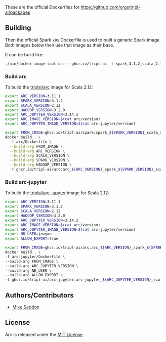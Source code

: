 These are the official Dockerfiles for https://github.com/orgs/tripl-ai/packages

## Building

Then the official Spark `k8s` Dockerfile is used to built a generic Spark image. Both images below then use that image as their base.

It can be build like:

```bash
./bin/docker-image-tool.sh -r ghcr.io/tripl-ai -t spark_3.1.2_scala_2.12_hadoop_3.2.0 build
```

### Build arc

To build the [triplai/arc](https://github.com/orgs/tripl-ai/packages/container/package/arc) image for Scala 2.12:

```bash
export ARC_VERSION=3.11.1
export SPARK_VERSION=3.1.2
export SCALA_VERSION=2.12
export HADOOP_VERSION=3.2.0
export ARC_JUPYTER_VERSION=3.14.1
export ARC_IMAGE_VERSION=$(cat arc/version)
export ARC_JUPYTER_IMAGE_VERSION=$(cat arc-jupyter/version)

export FROM_IMAGE=ghcr.io/tripl-ai/spark:spark_${SPARK_VERSION}_scala_${SCALA_VERSION}_hadoop_${HADOOP_VERSION}
docker build . \
  -f arc/Dockerfile \
  --build-arg FROM_IMAGE \
  --build-arg ARC_VERSION \
  --build-arg SCALA_VERSION \
  --build-arg SPARK_VERSION \
  --build-arg HADOOP_VERSION \
  -t ghcr.io/tripl-ai/arc:arc_${ARC_VERSION}_spark_${SPARK_VERSION}_scala_${SCALA_VERSION}_hadoop_${HADOOP_VERSION}_${ARC_IMAGE_VERSION}
```
### Build arc-jupyter

To build the [triplai/arc-jupyter](https://github.com/orgs/tripl-ai/packages/container/package/arc-jupyter) image for Scala 2.12:

```bash
export ARC_VERSION=3.11.1
export SPARK_VERSION=3.1.2
export SCALA_VERSION=2.12
export HADOOP_VERSION=3.2.0
export ARC_JUPYTER_VERSION=3.14.2
export ARC_IMAGE_VERSION=$(cat arc/version)
export ARC_JUPYTER_IMAGE_VERSION=$(cat arc-jupyter/version)
export NB_USER=jovyan
export ALLOW_EXPORT=true

export FROM_IMAGE=ghcr.io/tripl-ai/arc:arc_${ARC_VERSION}_spark_${SPARK_VERSION}_scala_${SCALA_VERSION}_hadoop_${HADOOP_VERSION}_${ARC_IMAGE_VERSION}
docker build . \
-f arc-jupyter/Dockerfile \
--build-arg FROM_IMAGE \
--build-arg ARC_JUPYTER_VERSION \
--build-arg NB_USER \
--build-arg ALLOW_EXPORT \
-t ghcr.io/tripl-ai/arc-jupyter:arc-jupyter_${ARC_JUPYTER_VERSION}_scala_${SCALA_VERSION}_hadoop_${HADOOP_VERSION}_${ARC_JUPYTER_IMAGE_VERSION}
```

## Authors/Contributors

- [Mike Seddon](https://github.com/seddonm1)

## License

Arc is released under the [MIT License](https://opensource.org/licenses/MIT).
